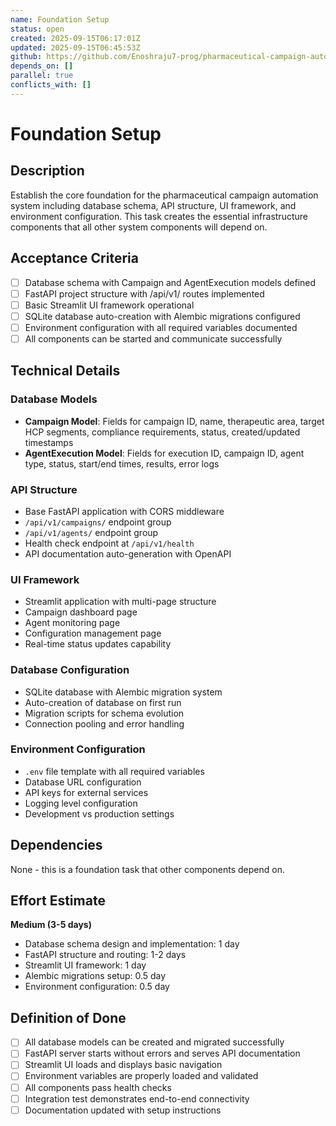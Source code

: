 ```yaml
---
name: Foundation Setup
status: open
created: 2025-09-15T06:17:01Z
updated: 2025-09-15T06:45:53Z
github: https://github.com/Enoshraju7-prog/pharmaceutical-campaign-automation/issues/6
depends_on: []
parallel: true
conflicts_with: []
---
```


# Foundation Setup

## Description

Establish the core foundation for the pharmaceutical campaign automation system including database schema, API structure, UI framework, and environment configuration. This task creates the essential infrastructure components that all other system components will depend on.

## Acceptance Criteria

- [ ] Database schema with Campaign and AgentExecution models defined
- [ ] FastAPI project structure with /api/v1/ routes implemented
- [ ] Basic Streamlit UI framework operational
- [ ] SQLite database auto-creation with Alembic migrations configured
- [ ] Environment configuration with all required variables documented
- [ ] All components can be started and communicate successfully

## Technical Details

### Database Models
- **Campaign Model**: Fields for campaign ID, name, therapeutic area, target HCP segments, compliance requirements, status, created/updated timestamps
- **AgentExecution Model**: Fields for execution ID, campaign ID, agent type, status, start/end times, results, error logs

### API Structure
- Base FastAPI application with CORS middleware
- `/api/v1/campaigns/` endpoint group
- `/api/v1/agents/` endpoint group
- Health check endpoint at `/api/v1/health`
- API documentation auto-generation with OpenAPI

### UI Framework
- Streamlit application with multi-page structure
- Campaign dashboard page
- Agent monitoring page
- Configuration management page
- Real-time status updates capability

### Database Configuration
- SQLite database with Alembic migration system
- Auto-creation of database on first run
- Migration scripts for schema evolution
- Connection pooling and error handling

### Environment Configuration
- `.env` file template with all required variables
- Database URL configuration
- API keys for external services
- Logging level configuration
- Development vs production settings

## Dependencies

None - this is a foundation task that other components depend on.

## Effort Estimate

**Medium (3-5 days)**
- Database schema design and implementation: 1 day
- FastAPI structure and routing: 1-2 days  
- Streamlit UI framework: 1 day
- Alembic migrations setup: 0.5 day
- Environment configuration: 0.5 day

## Definition of Done

- [ ] All database models can be created and migrated successfully
- [ ] FastAPI server starts without errors and serves API documentation
- [ ] Streamlit UI loads and displays basic navigation
- [ ] Environment variables are properly loaded and validated
- [ ] All components pass health checks
- [ ] Integration test demonstrates end-to-end connectivity
- [ ] Documentation updated with setup instructions
